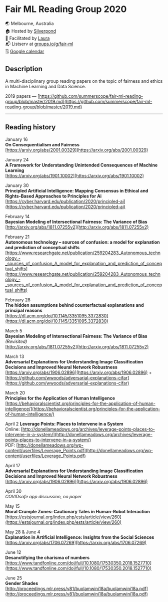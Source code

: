 # Fair ML Reading Group 2020
🌏 Melbourne, Australia  
🏠 Hosted by [Silverpond](https://silverpond.com.au/)  
🤖 Facilitated by [Laura](https://twitter.com/summerscope)  
📬 Listserv at [groups.io/g/fair-ml](https://groups.io/g/fair-ml)  
🗓 [Google calendar](https://calendar.google.com/calendar?cid=MWVxa29iam90NHB0YXMzNjQxZXRvN2lkZjhAZ3JvdXAuY2FsZW5kYXIuZ29vZ2xlLmNvbQ)
 
## Description
A multi-disciplinary group reading papers on the topic of fairness and ethics in Machine Learning and Data Science. 

2019 papers — [https://github.com/summerscope/fair-ml-reading-group/blob/master/2019.md](https://github.com/summerscope/fair-ml-reading-group/blob/master/2019.md)

---
## Reading history

January 16  
**On Consequentialism and Fairness**  
[https://arxiv.org/abs/2001.00329](https://arxiv.org/abs/2001.00329)  
  
January 24  
**A Framework for Understanding Unintended Consequences of Machine Learning**  
[https://arxiv.org/abs/1901.10002](https://arxiv.org/abs/1901.10002)  
  
January 30  
**Principled Artificial Intelligence: Mapping Consensus in Ethical and Rights-Based Approaches to Principles for Ai**  
[https://cyber.harvard.edu/publication/2020/principled-ai](https://cyber.harvard.edu/publication/2020/principled-ai)  
  
February 14  
**Bayesian Modeling of Intersectional Fairness: The Variance of Bias**  
[http://arxiv.org/abs/1811.07255v2](http://arxiv.org/abs/1811.07255v2)

February 21  
**Autonomous technology – sources of confusion: a model for explanation and prediction of conceptual shifts**  
[https://www.researchgate.net/publication/259204283_Autonomous_technology_-_sources_of_confusion_A_model_for_explanation_and_prediction_of_conceptual_shifts](https://www.researchgate.net/publication/259204283_Autonomous_technology_-_sources_of_confusion_A_model_for_explanation_and_prediction_of_conceptual_shifts)  

February 28  
**The hidden assumptions behind counterfactual explanations and principal reasons**  
[https://dl.acm.org/doi/10.1145/3351095.3372830](https://dl.acm.org/doi/10.1145/3351095.3372830)  

March 5  
**Bayesian Modeling of Intersectional Fairness: The Variance of Bias**  _(Revisited)_  
[http://arxiv.org/abs/1811.07255v2](http://arxiv.org/abs/1811.07255v2) 

March 13  
**Adversarial Explanations for Understanding Image Classification Decisions and Improved Neural Network Robustness**
[https://arxiv.org/abs/1906.02896](https://arxiv.org/abs/1906.02896) + [https://github.com/wwoods/adversarial-explanations-cifar](https://github.com/wwoods/adversarial-explanations-cifar)   

March 20  
**Principles for the Application of Human Intelligence**  
[https://behavioralscientist.org/principles-for-the-application-of-human-intelligence/](https://behavioralscientist.org/principles-for-the-application-of-human-intelligence/)
  
April 2 
**Leverage Points: Places to Intervene in a System**  
Online: [http://donellameadows.org/archives/leverage-points-places-to-intervene-in-a-system/](http://donellameadows.org/archives/leverage-points-places-to-intervene-in-a-system/)  
PDF: [http://donellameadows.org/wp-content/userfiles/Leverage_Points.pdf](http://donellameadows.org/wp-content/userfiles/Leverage_Points.pdf) 
  
April 17  
**Adversarial Explanations for Understanding Image Classification Decisions and Improved Neural Network Robustness**    
[https://arxiv.org/abs/1906.02896](https://arxiv.org/abs/1906.02896)  

April 30  
_COVIDsafe app discussion, no paper_

May 15  
**Moral Crumple Zones: Cautionary Tales in Human-Robot Interaction**  
[https://estsjournal.org/index.php/ests/article/view/260](https://estsjournal.org/index.php/ests/article/view/260)

May 28 & June 4    
**Explanation in Artificial Intelligence: Insights from the Social Sciences**  
[https://arxiv.org/abs/1706.07269](https://arxiv.org/abs/1706.07269)

June 12  
**Desanctifying the charisma of numbers**   
[https://www.tandfonline.com/doi/full/10.1080/17530350.2018.1527710](https://www.tandfonline.com/doi/full/10.1080/17530350.2018.1527710)

June 25  
**Gender Shades**  
[http://proceedings.mlr.press/v81/buolamwini18a/buolamwini18a.pdf](http://proceedings.mlr.press/v81/buolamwini18a/buolamwini18a.pdf)
